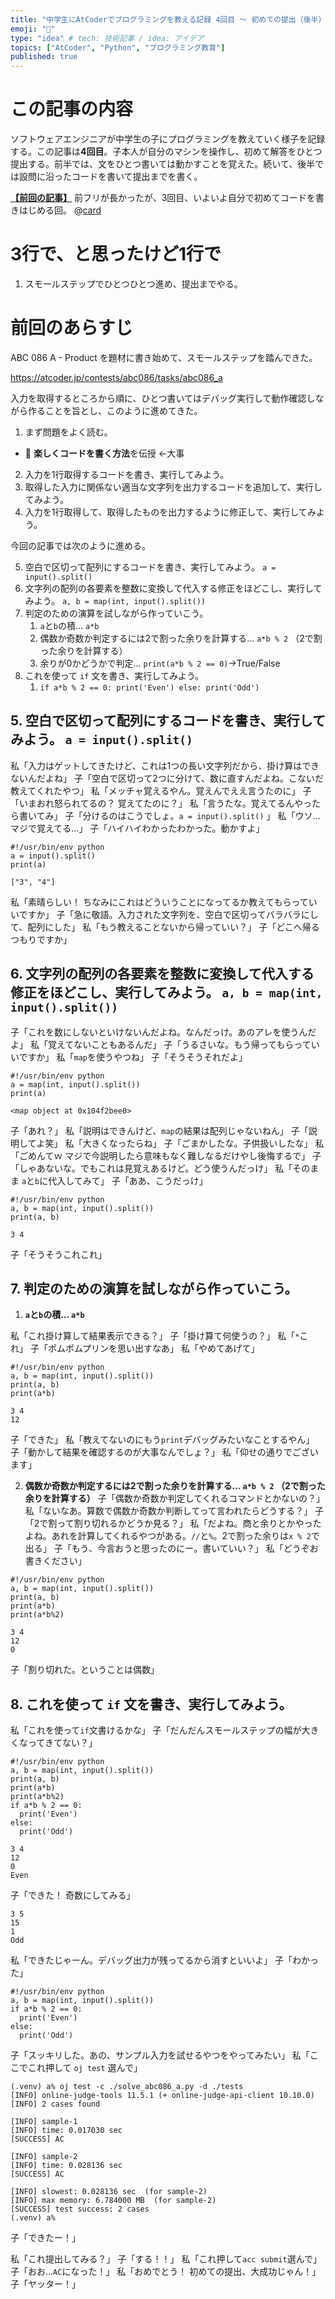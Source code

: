 ```yaml
---
title: "中学生にAtCoderでプログラミングを教える記録 4回目 〜 初めての提出（後半）"
emoji: "🐣"
type: "idea" # tech: 技術記事 / idea: アイデア
topics: ["AtCoder", "Python", "プログラミング教育"]
published: true
---
```

# この記事の内容
ソフトウェアエンジニアが中学生の子にプログラミングを教えていく様子を記録する。この記事は**4回目**。子本人が自分のマシンを操作し、初めて解答をひとつ提出する。前半では、文をひとつ書いては動かすことを覚えた。続いて、後半では設問に沿ったコードを書いて提出までを書く。

[**【前回の記事】**](https://zenn.dev/aromarious/articles/enjoy-atcoder-03)
前フリが長かったが、3回目、いよいよ自分で初めてコードを書きはじめる回。
@[card](https://zenn.dev/aromarious/articles/enjoy-atcoder-03)

# 3行で、と思ったけど1行で
1. スモールステップでひとつひとつ進め、提出までやる。

# 前回のあらすじ
 ABC 086 A - Product を題材に書き始めて、スモールステップを踏んできた。

https://atcoder.jp/contests/abc086/tasks/abc086_a

入力を取得するところから順に、ひとつ書いてはデバッグ実行して動作確認しながら作ることを旨とし、このように進めてきた。

1. まず問題をよく読む。
- 📌 **楽しくコードを書く方法**を伝授 ←大事
2. 入力を1行取得するコードを書き、実行してみよう。
3. 取得した入力に関係ない適当な文字列を出力するコードを追加して、実行してみよう。
4. 入力を1行取得して、取得したものを出力するように修正して、実行してみよう。

今回の記事では次のように進める。

5. 空白で区切って配列にするコードを書き、実行してみよう。  `a = input().split()`
6. 文字列の配列の各要素を整数に変換して代入する修正をほどこし、実行してみよう。 `a, b = map(int, input().split())`
7. 判定のための演算を試しながら作っていこう。
   1. `a`と`b`の積… `a*b`
   2. 偶数か奇数か判定するには2で割った余りを計算する… `a*b % 2` （2で割った余りを計算する）
   3. 余りが0かどうかで判定… `print(a*b % 2 == 0)`→True/False
8. これを使って `if` 文を書き、実行してみよう。
   1. `if a*b % 2 == 0: print('Even') else: print('Odd')`

## 5. 空白で区切って配列にするコードを書き、実行してみよう。 `a = input().split()`
私「入力はゲットしてきたけど、これは1つの長い文字列だから、掛け算はできないんだよね」
子「空白で区切って2つに分けて、数に直すんだよね。こないだ教えてくれたやつ」
私「メッチャ覚えるやん。覚えんでええ言うたのに」
子「いまおれ怒られてるの？ 覚えてたのに？」
私「言うたな。覚えてるんやったら書いてみ」
子「分けるのはこうでしょ。`a = input().split()` 」
私「ウソ…マジで覚えてる…」
子「ハイハイわかったわかった。動かすよ」
```python: solve_abc086_a.py
#!/usr/bin/env python
a = input().split()
print(a)
```
```:結果
["3", "4"]
```
私「素晴らしい！ ちなみにこれはどういうことになってるか教えてもらっていいですか」
子「急に敬語。入力された文字列を、空白で区切ってバラバラにして、配列にした」
私「もう教えることないから帰っていい？」
子「どこへ帰るつもりですか」

## 6. 文字列の配列の各要素を整数に変換して代入する修正をほどこし、実行してみよう。 `a, b = map(int, input().split())`
子「これを数にしないといけないんだよね。なんだっけ。あのアレを使うんだよ」
私「覚えてないこともあるんだ」
子「うるさいな。もう帰ってもらっていいですか」
私「`map`を使うやつね」
子「そうそうそれだよ」
```python: solve_abc086_a.py
#!/usr/bin/env python
a = map(int, input().split())
print(a)
```
```:結果
<map object at 0x104f2bee0>
```
子「あれ？」
私「説明はできんけど、`map`の結果は配列じゃないねん」
子「説明してよ笑」
私「大きくなったらね」
子「ごまかしたな。子供扱いしたな」
私「ごめんてｗ マジで今説明したら意味もなく難しなるだけやし後悔するで」
子「しゃあないな。でもこれは見覚えあるけど。どう使うんだっけ」
私「そのまま `a`と`b`に代入してみて」
子「ああ、こうだっけ」
```python: solve_abc086_a.py
#!/usr/bin/env python
a, b = map(int, input().split())
print(a, b)
```
```:結果
3 4
```
子「そうそうこれこれ」

## 7. 判定のための演算を試しながら作っていこう。
   1. **`a`と`b`の積… `a*b`**

私「これ掛け算して結果表示できる？」
子「掛け算て何使うの？」
私「`*`これ」
子「ポムポムプリンを思い出すなあ」
私「やめてあげて」
```python: solve_abc086_a.py
#!/usr/bin/env python
a, b = map(int, input().split())
print(a, b)
print(a*b)
```
```:結果
3 4
12
```
子「できた」
私「教えてないのにもう`print`デバッグみたいなことするやん」
子「動かして結果を確認するのが大事なんでしょ？」
私「仰せの通りでございます」

   2. **偶数か奇数か判定するには2で割った余りを計算する… `a*b % 2` （2で割った余りを計算する）**
子「偶数か奇数か判定してくれるコマンドとかないの？」
私「ないなあ。算数で偶数か奇数か判断してって言われたらどうする？」
子「2で割って割り切れるかどうか見る？」
私「だよね。商と余りとかやったよね。あれを計算してくれるやつがある。`//`と`%`。2で割った余りは`x % 2`で出る」
子「もう、今言おうと思ったのにー。書いていい？」
私「どうぞお書きください」
```python: solve_abc086_a.py
#!/usr/bin/env python
a, b = map(int, input().split())
print(a, b)
print(a*b)
print(a*b%2)
```
```:結果
3 4
12
0
```
子「割り切れた。ということは偶数」

## 8. これを使って `if` 文を書き、実行してみよう。
私「これを使って`if`文書けるかな」
子「だんだんスモールステップの幅が大きくなってきてない？」
```python: solve_abc086_a.py
#!/usr/bin/env python
a, b = map(int, input().split())
print(a, b)
print(a*b)
print(a*b%2)
if a*b % 2 == 0:
  print('Even')
else:
  print('Odd')
```
```:結果
3 4
12
0
Even
```
子「できた！ 奇数にしてみる」
```:結果
3 5
15
1
Odd
```
私「できたじゃーん。デバッグ出力が残ってるから消すといいよ」
子「わかった」
```python: solve_abc086_a.py
#!/usr/bin/env python
a, b = map(int, input().split())
if a*b % 2 == 0:
  print('Even')
else:
  print('Odd')
```
子「スッキリした。あの、サンプル入力を試せるやつをやってみたい」
私「ここでこれ押して `oj test` 選んで」

```:結果
(.venv) a% oj test -c ./solve_abc086_a.py -d ./tests   
[INFO] online-judge-tools 11.5.1 (+ online-judge-api-client 10.10.0)
[INFO] 2 cases found

[INFO] sample-1
[INFO] time: 0.017030 sec
[SUCCESS] AC

[INFO] sample-2
[INFO] time: 0.028136 sec
[SUCCESS] AC

[INFO] slowest: 0.028136 sec  (for sample-2)
[INFO] max memory: 6.784000 MB  (for sample-2)
[SUCCESS] test success: 2 cases
(.venv) a% 
```
子「できたー！」


私「これ提出してみる？」
子「する！！」
私「これ押して`acc submit`選んで」
子「おお…`AC`になった！」
私「おめでとう！ 初めての提出、大成功じゃん！」
子「ヤッター！」

<!-- [**【次の記事】**](https://zenn.dev/aromarious/articles/enjoy-atcoder-05) -->
<!-- @[card](https://zenn.dev/aromarious/articles/enjoy-atcoder-05) -->
